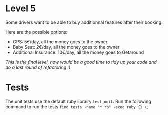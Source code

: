 # Level 5

Some drivers want to be able to buy additionnal features after their booking.

Here are the possible options:
- GPS: 5€/day, all the money goes to the owner
- Baby Seat: 2€/day, all the money goes to the owner
- Additional Insurance: 10€/day, all the money goes to Getaround

_This is the final level, now would be a good time to tidy up your code and do a last round of refactoring :)_

# Tests

The unit tests use the default ruby librairy `test_unit`. Run the following command to run the tests
`find tests -name "*.rb" -exec ruby {} \;`

